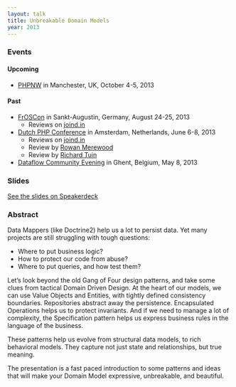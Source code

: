 ```yaml
---
layout: talk
title: Unbreakable Domain Models
year: 2013
---
```


### Events

#### Upcoming

- [PHPNW](http://conference.phpnw.org.uk/phpnw13/schedule/mathias-verraes/) in Manchester, UK, October 4-5, 2013

#### Past

- [FrOSCon](http://programm.froscon.org/2013/events/1243.html) in Sankt-Augustin, Germany, August 24-25, 2013
  - Reviews on [joind.in](http://joind.in/talk/view/9020)
- [Dutch PHP Conference](http://www.phpconference.nl/talks#mathias-verraes-unbreakable-domain-models) in Amsterdam, Netherlands, June 6-8, 2013
  - Reviews on [joind.in](http://joind.in/talk/view/8438)
  - Review by [Rowan Merewood](http://techportal.inviqa.com/2013/06/12/dpc13/)
  - Review by [Richard Tuin](http://www.enrise.com/2013/06/a-review-of-the-dutch-php-conference-2013/)
- [Dataflow Community Evening](http://www.dataflow.be/nl/eerste-community-gent) in Ghent, Belgium, May 8, 2013

### Slides

<script async class="speakerdeck-embed" data-id="066e51d0ef990130f6d72ebb35c6f34d" data-ratio="1.33333333333333" src="//speakerdeck.com/assets/embed.js"></script>
[See the slides on Speakerdeck](https://speakerdeck.com/mathiasverraes/unbreakable-domain-models-froscon-2013)

### Abstract

Data Mappers (like Doctrine2) help us a lot to persist data. Yet many projects are still struggling with tough questions:
- Where to put business logic?
- How to protect our code from abuse?
- Where to put queries, and how test them?

Let’s look beyond the old Gang of Four design patterns, and take some clues from tactical Domain Driven Design. At the heart of our models, we can use Value Objects and Entities, with tightly defined consistency boundaries. Repositories abstract away the persistence.  Encapsulated Operations helps us to protect invariants. And if we need to manage a lot of complexity, the Specification pattern helps us express business rules in the language of the business.

These patterns help us evolve from structural data models, to rich behavioral models. They capture not just state and relationships, but true meaning.

The presentation is a fast paced introduction to some patterns and ideas that will make your Domain Model expressive, unbreakable, and beautiful.

